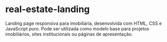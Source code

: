 # real-estate-landing
Landing page responsiva para imobiliária, desenvolvida com HTML, CSS e JavaScript puro. Pode ser utilizada como modelo base para projetos imobiliários, sites institucionais ou páginas de apresentação.
